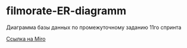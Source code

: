 # filmorate-ER-diagramm
Диаграмма базы данных по промежуточному заданию 11го спринта

[Ссылка на Miro](https://miro.com/app/board/uXjVPjUyfgk=/?share_link_id=576475642129)
